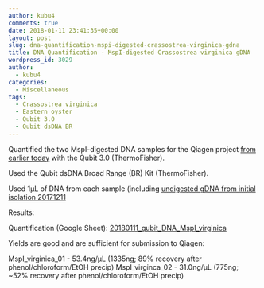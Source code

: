 ```yaml
---
author: kubu4
comments: true
date: 2018-01-11 23:41:35+00:00
layout: post
slug: dna-quantification-mspi-digested-crassostrea-virginica-gdna
title: DNA Quantification - MspI-digested Crassostrea virginica gDNA
wordpress_id: 3029
author:
  - kubu4
categories:
  - Miscellaneous
tags:
  - Crassostrea virginica
  - Eastern oyster
  - Qubit 3.0
  - Qubit dsDNA BR
---
```


Quantified the two MspI-digested DNA samples for the Qiagen project [from earlier today](https://robertslab.github.io/sams-notebook/2018/01/11/phenolchlorofo…-earlier-today.html) with the Qubit 3.0 (ThermoFisher).

Used the Qubit dsDNA Broad Range (BR) Kit (ThermoFisher).

Used 1μL of DNA from each sample (including [undigested gDNA from initial isolation 20171211](https://robertslab.github.io/sams-notebook/2017/12/11/dna-isolation-quantification-crassotrea-virginica-mantle-gdna.html)

Results:

Quantification (Google Sheet): [20180111_qubit_DNA_MspI_virginica](https://docs.google.com/spreadsheets/d/1SxPvPQLx2sXNSOSeT4bwEkqqSafSPaupKmy48OlJyow/edit?usp=sharing)

Yields are good and are sufficient for submission to Qiagen:

MspI_virginica_01 - 53.4ng/μL (1335ng; 89% recovery after phenol/chloroform/EtOH precip)
MspI_virginca_02 - 31.0ng/μL (775ng; ~52% recovery after phenol/chloroform/EtOH precip)
